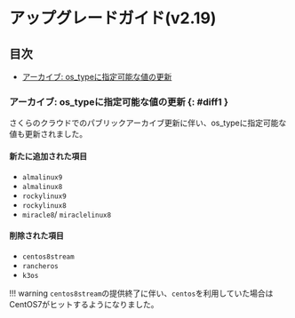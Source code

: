 # アップグレードガイド(v2.19)

## 目次

- [アーカイブ: os_typeに指定可能な値の更新](#diff1)
  
### アーカイブ: os_typeに指定可能な値の更新 {: #diff1 }

さくらのクラウドでのパブリックアーカイブ更新に伴い、os_typeに指定可能な値も更新されました。  

#### 新たに追加された項目

- `almalinux9`
- `almalinux8`
- `rockylinux9`
- `rockylinux8`
- `miracle8`/ `miraclelinux8`

#### 削除された項目

- `centos8stream`
- `rancheros`
- `k3os`

!!! warning
    `centos8stream`の提供終了に伴い、`centos`を利用していた場合はCentOS7がヒットするようになりました。